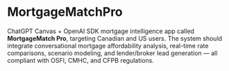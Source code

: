 # MortgageMatchPro
ChatGPT Canvas + OpenAI SDK mortgage intelligence app called **MortgageMatch Pro**, targeting Canadian and US users.  The system should integrate conversational mortgage affordability analysis, real-time rate comparisons, scenario modeling, and lender/broker lead generation — all compliant with OSFI, CMHC, and CFPB regulations.
